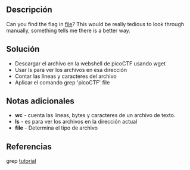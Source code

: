 ## Descripción
Can you find the flag in [file](https://jupiter.challenges.picoctf.org/static/515f19f3612bfd97cd3f0c0ba32bd864/file)? This would be really tedious to look through manually, something tells me there is a better way.
## Solución
- Descargar el archivo en la webshell de picoCTF usando wget
- Usar ls para ver los archivos en esa dirección
- Contar las líneas y caracteres del archivo
- Aplicar el comando grep 'picoCTF' file
## Notas adicionales
- **wc** - cuenta las líneas, bytes y caracteres de un archivo de texto.
- **ls** - es para ver los archivos en la dirección actual
- **file** - Determina el tipo de archivo
## Referencias
grep [tutorial](https://ryanstutorials.net/linuxtutorial/grep.php)
